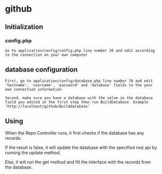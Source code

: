 # github

## Initialization

  ### config.php
  
    Go to application/config/config.php line number 26 and edit according to the connection on your own computer
    
  ## database configuration
    
    First, go to application/config/database.php line number 78 and edit 'hostname', 'username', 'password' and 'database' fields to the your own connection information
    
    Second, make sure you have a database with the value in the database field you edited in the first step then run BuildDatabase. Example 'http://localhost/github/Builddatabase'
    
    
## Using

  When the Repo Controller runs, it first checks if the database has any records. 
  
  If the result is false, it will update the database with the specified rest api by running the update method.
  
  Else, it will run the get method and fill the interface with the records from the database.
  
  
